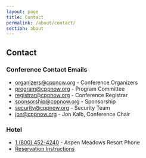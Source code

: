 ```yaml
---
layout: page
title: Contact
permalink: /about/contact/
section: about
---
```


## Contact

### Conference Contact Emails

* [organizers@cppnow.org](mailto:organizers@cppnow.org) - Conference Organizers
* [program@cppnow.org](mailto:program@cppnow.org) - Program Committee
* [registrar@cppnow.org](mailto:registrar@cppnow.org) - Conference Registrar
* [sponsorship@cppnow.org](sponsorship@cppnow.org) - Sponsorship
* [security@cppnow.org](mailto:security@cppnow.org) - Security Team
* [jon@cppnow.org](mailto:jon@cppnow.org) - Jon Kalb, Conference Chair



### Hotel

* [1 (800) 452-4240](tel:1-800-452-4240) - Aspen Meadows Resort Phone
* [Reservation Instructions](/location/lodging/)